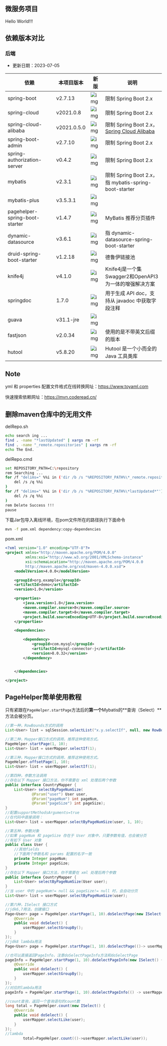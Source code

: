 ## 微服务项目

Hello World!!!



## 依赖版本对比

### 后端

- 更新日期：2023-07-05

| 依赖                           | 本项目版本  | 新版                                                         | 说明                                                         |
| ------------------------------ | ----------- | ------------------------------------------------------------ | ------------------------------------------------------------ |
| spring-boot                    | v2.7.13     | ![img](https://img.shields.io/maven-metadata/v?label=&color=blue&versionPrefix=2.&metadataUrl=https://s01.oss.sonatype.org/content/repositories/releases/org/springframework/boot/spring-boot-dependencies/maven-metadata.xml) | 限制 Spring Boot 2.x                                         |
| spring-cloud                   | v2021.0.8   | ![img](https://img.shields.io/maven-metadata/v?label=&color=blue&versionPrefix=2021&metadataUrl=https://s01.oss.sonatype.org/content/repositories/releases/org/springframework/cloud/spring-cloud-dependencies/maven-metadata.xml) | 限制 Spring Boot 2.x                                         |
| spring-cloud-alibaba           | v2021.0.5.0 | ![img](https://img.shields.io/maven-metadata/v?label=&color=blue&versionPrefix=2021.0&metadataUrl=https://oss.sonatype.org/content/repositories/releases/com/alibaba/cloud/spring-cloud-alibaba-dependencies/maven-metadata.xml) | 限制 Spring Boot 2.x，[Spring Cloud Alibaba](https://github.com/alibaba/spring-cloud-alibaba/blob/2022.x/README-zh.md) |
| spring-boot-admin              | v2.7.10     | ![img](https://img.shields.io/maven-metadata/v?label=&color=blue&versionPrefix=2.&metadataUrl=https://oss.sonatype.org/content/repositories/releases/de/codecentric/spring-boot-admin-dependencies/maven-metadata.xml) | 限制 Spring Boot 2.x                                         |
| spring-authorization-server    | v0.4.2      | ![img](https://img.shields.io/maven-metadata/v?label=&color=blue&versionPrefix=0.&metadataUrl=https://s01.oss.sonatype.org/content/repositories/releases/org/springframework/security/spring-security-oauth2-authorization-server/maven-metadata.xml) | 限制 Spring Boot 2.x                                         |
| mybatis                        | v2.3.1      | ![img](https://img.shields.io/maven-metadata/v?label=&color=blue&versionPrefix=2.&metadataUrl=https://oss.sonatype.org/content/repositories/releases/org/mybatis/spring/boot/mybatis-spring-boot-starter/maven-metadata.xml) | 限制 Spring Boot 2.x，指 mybatis-spring-boot-starter         |
| mybatis-plus                   | v3.5.3.1    | ![img](https://img.shields.io/maven-metadata/v?label=&color=blue&metadataUrl=https://oss.sonatype.org/content/repositories/releases/com/baomidou/mybatis-plus-boot-starter/maven-metadata.xml) |                                                              |
| pagehelper-spring-boot-starter | v1.4.7      | ![img](https://img.shields.io/maven-metadata/v?label=&color=blue&metadataUrl=https://oss.sonatype.org/content/repositories/releases/com/github/pagehelper/pagehelper-spring-boot-starter/maven-metadata.xml) | MyBatis 推荐分页插件                                         |
| dynamic-datasource             | v3.6.1      | ![img](https://img.shields.io/maven-metadata/v?label=&color=blue&versionPrefix=3.&metadataUrl=https://oss.sonatype.org/content/repositories/releases/com/baomidou/dynamic-datasource-spring-boot-starter/maven-metadata.xml) | 指 dynamic-datasource-spring-boot-starter                    |
| druid-spring-boot-starter      | v1.2.18     | ![img](https://img.shields.io/maven-metadata/v?label=&color=blue&metadataUrl=https://oss.sonatype.org/content/repositories/releases/com/alibaba/druid-spring-boot-starter/maven-metadata.xml) | 德鲁伊链接池                                                 |
| knife4j                        | v4.1.0      | ![img](https://img.shields.io/maven-metadata/v?label=&color=blue&metadataUrl=https://oss.sonatype.org/content/repositories/releases/com/github/xiaoymin/knife4j-dependencies/maven-metadata.xml) | Knife4j是一个集Swagger2和OpenAPI3为一体的增强解决方案        |
| springdoc                      | 1.7.0       | ![img](https://img.shields.io/maven-metadata/v?label=&color=blue&metadataUrl=https://oss.sonatype.org/content/repositories/releases/org/springdoc/springdoc-openapi-ui/maven-metadata.xml) | 用于生成 API doc，支持从 javadoc 中获取字段注释              |
| guava                          | v31.1-jre   | ![img](https://img.shields.io/maven-metadata/v?label=&color=blue&metadataUrl=https://oss.sonatype.org/content/repositories/releases/com/google/guava/guava/maven-metadata.xml) |                                                              |
| fastjson                       | v2.0.34     | ![img](https://img.shields.io/maven-metadata/v?label=&color=blue&metadataUrl=https://oss.sonatype.org/content/repositories/releases/com/alibaba/fastjson/maven-metadata.xml) | 使用的是不带英文后缀的版本                                   |
| hutool                         | v5.8.20     | ![img](https://img.shields.io/maven-metadata/v?label=&color=blue&metadataUrl=https://oss.sonatype.org/content/repositories/releases/cn/hutool/hutool-all/maven-metadata.xml) | Hutool 是一个小而全的 Java 工具类库                          |



## Note

yml 和 properties 配置文件格式在线转换网址：https://www.toyaml.com

快速搜索依赖网址：https://mvn.coderead.cn/



## 删除maven仓库中的无用文件



delRepo.sh

``` bash
echo search ing ...
find . -name "*lastUpdated" | xargs rm -rf
find . -name "_remote.repositories" | xargs rm -rf
echo The End.
```



delRepo.cmd

``` bash
set REPOSITORY_PATH=C:\repository
rem Searching ...
for /f "delims=" %%i in ('dir /b /s "%REPOSITORY_PATH%\*_remote.repositories*"') do (
    del /s /q %%i
)
for /f "delims=" %%i in ('dir /b /s "%REPOSITORY_PATH%\*lastUpdated*"') do (
    del /s /q %%i
)
rem Delete Success !!!
pause 
```



下载Jar包导入离线环境，在pom文件所在的路径执行下面命令

``` sh
mvn -f pom.xml dependency:copy-dependencies
```

pom.xml

``` xml
<?xml version="1.0" encoding="UTF-8"?>
<project xmlns="http://maven.apache.org/POM/4.0.0"
         xmlns:xsi="http://www.w3.org/2001/XMLSchema-instance"
         xsi:schemaLocation="http://maven.apache.org/POM/4.0.0 
         http://maven.apache.org/xsd/maven-4.0.0.xsd">
    <modelVersion>4.0.0</modelVersion>

    <groupId>org.example</groupId>
    <artifactId>demo</artifactId>
    <version>1.0</version>

    <properties>
        <java.version>1.8</java.version>
        <maven.compiler.source>8</maven.compiler.source>
        <maven.compiler.target>8</maven.compiler.target>
        <project.build.sourceEncoding>UTF-8</project.build.sourceEncoding>
    </properties>

    <dependencies>

        <dependency>
            <groupId>com.mysql</groupId>
            <artifactId>mysql-connector-j</artifactId>
            <version>8.0.32</version>
        </dependency>


    </dependencies>

</project>
```



## PageHelper简单使用教程

只有紧跟在`PageHelper.startPage`方法后的**第一个**Mybatis的**查询（Select）**方法会被分页。

``` java
//第一种，RowBounds方式的调用
List<User> list = sqlSession.selectList("x.y.selectIf", null, new RowBounds(0, 10));

//第二种，Mapper接口方式的调用，推荐这种使用方式。
PageHelper.startPage(1, 10);
List<User> list = userMapper.selectIf(1);

//第三种，Mapper接口方式的调用，推荐这种使用方式。
PageHelper.offsetPage(1, 10);
List<User> list = userMapper.selectIf(1);

//第四种，参数方法调用
//存在以下 Mapper 接口方法，你不需要在 xml 处理后两个参数
public interface CountryMapper {
    List<User> selectByPageNumSize(
            @Param("user") User user,
            @Param("pageNum") int pageNum,
            @Param("pageSize") int pageSize);
}
//配置supportMethodsArguments=true
//在代码中直接调用：
List<User> list = userMapper.selectByPageNumSize(user, 1, 10);

//第五种，参数对象
//如果 pageNum 和 pageSize 存在于 User 对象中，只要参数有值，也会被分页
//有如下 User 对象
public class User {
    //其他fields
    //下面两个参数名和 params 配置的名字一致
    private Integer pageNum;
    private Integer pageSize;
}
//存在以下 Mapper 接口方法，你不需要在 xml 处理后两个参数
public interface CountryMapper {
    List<User> selectByPageNumSize(User user);
}
//当 user 中的 pageNum!= null && pageSize!= null 时，会自动分页
List<User> list = userMapper.selectByPageNumSize(user);

//第六种，ISelect 接口方式
//jdk6,7用法，创建接口
Page<User> page = PageHelper.startPage(1, 10).doSelectPage(new ISelect() {
    @Override
    public void doSelect() {
        userMapper.selectGroupBy();
    }
});
//jdk8 lambda用法
Page<User> page = PageHelper.startPage(1, 10).doSelectPage(()-> userMapper.selectGroupBy());

//也可以直接返回PageInfo，注意doSelectPageInfo方法和doSelectPage
pageInfo = PageHelper.startPage(1, 10).doSelectPageInfo(new ISelect() {
    @Override
    public void doSelect() {
        userMapper.selectGroupBy();
    }
});
//对应的lambda用法
pageInfo = PageHelper.startPage(1, 10).doSelectPageInfo(() -> userMapper.selectGroupBy());

//count查询，返回一个查询语句的count数
long total = PageHelper.count(new ISelect() {
    @Override
    public void doSelect() {
        userMapper.selectLike(user);
    }
});
//lambda
        total=PageHelper.count(()->userMapper.selectLike(user));
```







